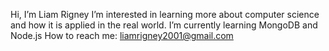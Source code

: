 Hi, I’m Liam Rigney
I’m interested in learning more about computer science and how it is applied in the real world.
I’m currently learning MongoDB and Node.js
How to reach me: liamrigney2001@gmail.com
